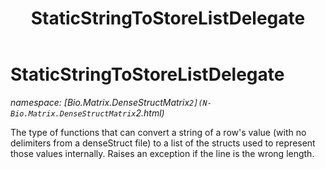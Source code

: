 ﻿---
title: StaticStringToStoreListDelegate
---

# StaticStringToStoreListDelegate
_namespace: [Bio.Matrix.DenseStructMatrix`2](N-Bio.Matrix.DenseStructMatrix`2.html)_

The type of functions that can convert a string of a row's value (with no delimiters from a denseStruct file)
 to a list of the structs used to represent those values internally.
 Raises an exception if the line is the wrong length.




